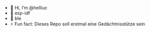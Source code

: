 - 👋 Hi, I’m @helliuc
- 👀 esp-idf
- 🌱 ble
- ⚡ Fun fact: Dieses Repo soll erstmal eine Gedächtnisstütze sein

<!---
helliuc/helliuc is a ✨ special ✨ repository because its `README.md` (this file) appears on your GitHub profile.
You can click the Preview link to take a look at your changes.
--->
